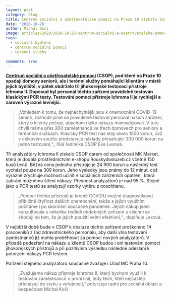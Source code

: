 ```yaml
---
layout: post
category: blog
title: Centrum sociální a ošetřovatelské pomoci na Praze 10 získalo testovací přístroje Ichroma I
date: '2020-10-26'
author: Michal Kočí
image: articles/2020/2020-10-26-centrum-socialni-a-osetrovatelske-pomoci-na-praze-10-ziskalo-testovaci-pristroje-ichroma-ii.jpg
tags:
  - sociální bydlení
  - centrum sociální pomoci
  - terenní služby
  
comments: true
---
```


**[Centrum sociální a ošetřovatelské pomoci](https://csop10.cz/) (CSOP), pod které na Praze 10 spadají domovy seniorů, ale i terénní služby pomáhající klientům v místě jejich bydliště, v pátek obdrželo tři jihokorejské testovací přístroje Ichroma II. Doposud byl personál těchto zařízení pravidelně testován klasickými PCR testy. Testování pomocí přístroje Ichroma II je rychlejší a zároveň výrazně levnější.**

> „Vzhledem k tomu, že nejnáchylnější jsou k onemocnění COVID-19 senioři, rozhodli jsme se pravidelně testovat personál našich zařízení, který o klienty pečuje, abychom riziko nákazy minimalizovali. V tuto chvíli máme přes 200 zaměstnanců ve třech domovech pro seniory a terénních službách. Klasický PCR test nás stojí okolo 1500 korun, což v celkovém součtu představuje náklady přesahující 300 000 korun na jedno testování,“_ říká ředitelka CSOP Eva Lexová.

Tří analyzátory Ichroma II získalo CSOP darem od společnosti MK Market, která je dodala prostřednictvím e-shopu Rouskydosluzeb.cz včetně 150 kusů testů. Běžná cena jednoho přístroje je 24 900 korun a následný test vychází pouze na 309 korun. Jeho výsledky jsou známy do 12 minut, což výrazně zrychluje možnost učinit v sociálních zařízeních opatření, která zabrání možnému šíření nákazy. Přesnost analyzátorů je nad 95 %. Stejně jako u PCR testů se analyzují vzorky výtěru z nosohltanu. 

> „Pomocí těchto přístrojů je kromě COVIDU možné diagnostikovat přibližně čtyřicet dalších onemocnění, takže s jejích využitím počítáme i po skončení současné pandemie. Jejich nákup jsem konzultovala s několika řediteli obdobných zařízení a všichni se shodují na tom, že je jejich použití velmi efektivní,“_  doplňuje Lexová.

V nejbližší době bude v CSOP k obsluze těchto zařízení proškoleno 14 pracovníků z řad zdravotnického personálu, aby další vlna testování zaměstnanců již mohla proběhnout za pomoci nových analyzátorů. V případě podezření na nákazu u klientů CSOP budou i oni testováni pomocí jihokorejských přístrojů a při pozitivním výsledku následně odesláni k potvrzení nákazy PCR testem.

Pořízení stejného analyzátoru současně zvažuje i Úřad MČ Praha 10. 

> „Zvažujeme nákup přístroje Ichroma II, který bychom využili k testování zaměstnanců v první linii, tedy těch, kteří nejčastěji přicházejí do styku s veřejností,“  potvrzuje radní pro sociální oblast a bezpečnost Michal Kočí
